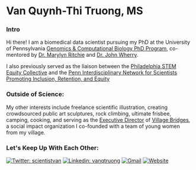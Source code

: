 # Van Quynh-Thi Truong, MS
### Intro  
Hi there! I am a biomedical data scientist pursuing my PhD at the University of Pennsylvania [Genomics & Computational Biology PhD Program](https://www.med.upenn.edu/gcb/), co-mentored by [Dr. Marylyn Ritchie](https://www.med.upenn.edu/pcpm/marylyn-d-ritchie-phd.html) and [Dr. John Wherry](https://www.med.upenn.edu/wherrylab/).

I also previously served as the liaison between the [Philadelphia STEM Equity Collective](https://www.philastemeco.org/equity-collective) and the [Penn Interdisciplinary Network for Scientists Promoting Inclusion, Retention, and Equity](https://www.med.upenn.edu/pennINSPIRE/)

### Outside of Science:
My other interests include freelance scientific illustration, creating crowdsourced public art sculptures, rock climbing, ultimate frisbee, camping, cooking, and serving as the [Executive Director](https://www.villagebridges.org/our-team) of [Village Bridges](https://www.villagebridges.org), a social impact organization I co-founded with a team of young women from my village.

### Let's Keep Up With Each Other:
[![Twitter: scientistvan](https://img.shields.io/twitter/follow/vantru0ng?style=for-the-badge)](https://twitter.com/scientistvan)
[![Linkedin: vanqtruong](https://img.shields.io/badge/-vanqtruong-blue?style=for-the-badge&logo=Linkedin&logoColor=white&link=https://www.linkedin.com/in/vanqtruong/)](https://www.linkedin.com/in/vanqtruong/)
[![Gmail](https://img.shields.io/badge/Gmail-D14836?style=for-the-badge&logo=gmail&logoColor=white)](scientistvan@gmail.com)
[![Website](https://img.shields.io/badge/Website-blue?style=for-the-badge&logo=vectorlogozone&labelColor=blue&color=gray)](www.van-truong.com)

